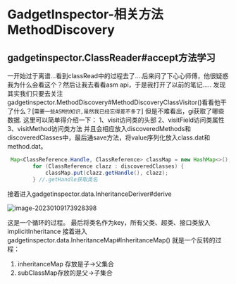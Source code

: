 # GadgetInspector-相关方法MethodDiscovery

## gadgetinspector.ClassReader#accept方法学习

一开始过于离谱...看到classRead中的过程去了....后来问了下心心师傅，他很疑惑我为什么会看这个？然后让我去看看asm api，于是我打开了以前的笔记.....
发现其实我们只要去关注gadgetinspector.MethodDiscovery#MethodDiscoveryClassVisitor()看看他干了什么？[`需要一些ASM的知识,虽然我已经忘得差不多了`]
但是不难看出，gi获取了哪些数据.
这里可以简单得介绍一下：
1、visit访问类的头部
2、visitField访问类属性
3、visitMethod访问类方法
并且会相应放入discoveredMethods和discoveredClasses中，最后通save方法，将value序列化放入class.dat和method.dat。

```java
 Map<ClassReference.Handle, ClassReference> classMap = new HashMap<>();
        for (ClassReference clazz : discoveredClasses) {
            classMap.put(clazz.getHandle(), clazz);
        } //.getHandle获取类名
```

接着进入gadgetinspector.data.InheritanceDeriver#derive

![image-20230109173928398](https://cdn.jsdelivr.net/gh/zx-creat/myblog@master/img/202301091739484.png)

这是一个循环的过程。
最后将类名作为key，所有父类、超类、接口类放入implicitInheritance
接着进入gadgetinspector.data.InheritanceMap#InheritanceMap()
就是一个反转的过程：

1. inheritanceMap 存放是子->父集合
2. subClassMap存放的是父->子集合

